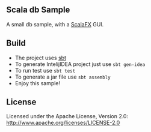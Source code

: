 ## Scala db Sample

A small db sample, with a [ScalaFX](https://github.com/scalafx/scalafx-ensemble) GUI.

## Build

* The project uses [sbt](http://www.scala-sbt.org/)
* To generate IntelijIDEA project just use `sbt gen-idea`
* To run test use `sbt test`
* To generate a jar file use `sbt assembly`
* Enjoy this sample!

## License

Licensed under the Apache License, Version 2.0: http://www.apache.org/licenses/LICENSE-2.0